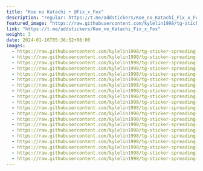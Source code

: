 ```yaml
---
title: "Koe no Katachi • @Fix_x_Fox"
description: "regular: https://t.me/addstickers/Koe_no_Katachi_Fix_x_Fox"
featured_image: "https://raw.githubusercontent.com/kylelin1998/tg-sticker-spreading-worldwide-images/main/img/f46744f8-a4db-4838-9b62-3238f2ed378d.jpg"
link: "https://t.me/addstickers/Koe_no_Katachi_Fix_x_Fox"
weight: 3
date: 2024-01-16T05:36:52+08:00
images:
  - https://raw.githubusercontent.com/kylelin1998/tg-sticker-spreading-worldwide-images/main/img/f46744f8-a4db-4838-9b62-3238f2ed378d.jpg
  - https://raw.githubusercontent.com/kylelin1998/tg-sticker-spreading-worldwide-images/main/img/56c0602e-77a9-49ba-b57c-bf3c0cce0a3a.jpg
  - https://raw.githubusercontent.com/kylelin1998/tg-sticker-spreading-worldwide-images/main/img/c0f5ba0c-206b-4dd8-87d5-8449307e9b54.jpg
  - https://raw.githubusercontent.com/kylelin1998/tg-sticker-spreading-worldwide-images/main/img/23c1b844-c136-4658-9070-9038ab1bdfca.jpg
  - https://raw.githubusercontent.com/kylelin1998/tg-sticker-spreading-worldwide-images/main/img/e808d1ec-1737-40b3-a1fa-24eeb1aef569.jpg
  - https://raw.githubusercontent.com/kylelin1998/tg-sticker-spreading-worldwide-images/main/img/04c8e8e7-64a1-4b50-9721-2b34949e9035.jpg
  - https://raw.githubusercontent.com/kylelin1998/tg-sticker-spreading-worldwide-images/main/img/24eccaaa-c9a6-4621-9f9c-8d84baba3efa.jpg
  - https://raw.githubusercontent.com/kylelin1998/tg-sticker-spreading-worldwide-images/main/img/a3968605-e6ca-440d-81a7-6c9288f54b0b.jpg
  - https://raw.githubusercontent.com/kylelin1998/tg-sticker-spreading-worldwide-images/main/img/6952855a-e109-4b0b-ace2-5799f48f3962.jpg
  - https://raw.githubusercontent.com/kylelin1998/tg-sticker-spreading-worldwide-images/main/img/3c993f95-5821-47d0-b84f-04ce1debef75.jpg
  - https://raw.githubusercontent.com/kylelin1998/tg-sticker-spreading-worldwide-images/main/img/67491c6c-78f4-40ff-b909-bffb6958d29d.jpg
  - https://raw.githubusercontent.com/kylelin1998/tg-sticker-spreading-worldwide-images/main/img/ff2e0bdd-1a11-459b-b8cd-e8c7e8f81889.jpg
  - https://raw.githubusercontent.com/kylelin1998/tg-sticker-spreading-worldwide-images/main/img/d6949964-c22c-4bcf-9e73-d1b790b063a4.jpg
  - https://raw.githubusercontent.com/kylelin1998/tg-sticker-spreading-worldwide-images/main/img/c795ecbf-9143-446a-b424-79add41b84a4.jpg
  - https://raw.githubusercontent.com/kylelin1998/tg-sticker-spreading-worldwide-images/main/img/835328af-1fbd-4832-abed-e8055ef46f94.jpg
  - https://raw.githubusercontent.com/kylelin1998/tg-sticker-spreading-worldwide-images/main/img/7ed419ac-3ffa-4b0e-bb5e-471c5de95d3d.jpg
  - https://raw.githubusercontent.com/kylelin1998/tg-sticker-spreading-worldwide-images/main/img/0b920e1a-ffb0-4631-b52d-7bbd25cd2845.jpg
  - https://raw.githubusercontent.com/kylelin1998/tg-sticker-spreading-worldwide-images/main/img/220aeed5-d4f3-4ee3-ace1-ddd32927a824.jpg
  - https://raw.githubusercontent.com/kylelin1998/tg-sticker-spreading-worldwide-images/main/img/f8fab6e8-0729-49c0-b366-417ac5aec647.jpg
  - https://raw.githubusercontent.com/kylelin1998/tg-sticker-spreading-worldwide-images/main/img/2f74e795-e7c1-4400-8844-b166177042ec.jpg
---
```

